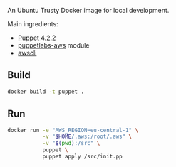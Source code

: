 An Ubuntu Trusty Docker image for local development.

Main ingredients:
- [Puppet 4.2.2](https://puppetlabs.com/puppet/puppet-open-source)
- [puppetlabs-aws](https://forge.puppetlabs.com/puppetlabs/aws) module
- [awscli](https://aws.amazon.com/cli/)

## Build

```bash
docker build -t puppet .
```

## Run

```bash
docker run -e "AWS_REGION=eu-central-1" \
           -v "$HOME/.aws:/root/.aws" \
           -v "$(pwd):/src" \
           puppet \
           puppet apply /src/init.pp
```
